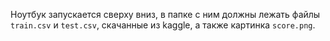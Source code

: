 Ноутбук запускается сверху вниз, в папке с ним должны лежать файлы `train.csv` и `test.csv`, скачанные из kaggle, а также картинка `score.png`.
